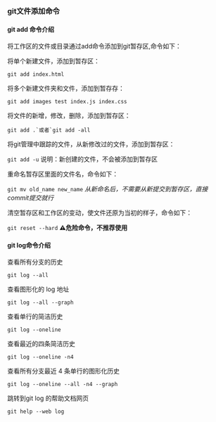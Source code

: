 ### git文件添加命令

#### git add 命令介绍

将工作区的文件或目录通过add命令添加到git暂存区,命令如下：

将单个新建文件，添加到暂存区：

```
git add index.html
```

将多个新建文件夹和文件，添加到暂存存：

```
git add images test index.js index.css
```

将文件的新增，修改，删除，添加到暂存区：

```
git add .`或者`git add -all
```

将git管理中跟踪的文件，从新修改过的文件，添加到暂存区：

`git add -u` 说明：新创建的文件，不会被添加到暂存区

重命名暂存区里面的文件名，命令如下：

`git mv old_name new_name` *从新命名后，不需要从新提交到暂存区，直接commit提交就行*

清空暂存区和工作区的变动，使文件还原为当初的样子，命令如下：

`git reset --hard` **⚠️危险命令，不推荐使用**

#### git log命令介绍

查看所有分支的历史

```
git log --all
```

查看图形化的 log 地址

```
git log --all --graph
```

查看单行的简洁历史

```
git log --oneline
```

查看最近的四条简洁历史

```
git log --oneline -n4
```

查看所有分支最近 4 条单行的图形化历史

```
git log --oneline --all -n4 --graph
```

跳转到git log 的帮助文档网页

```
git help --web log
```